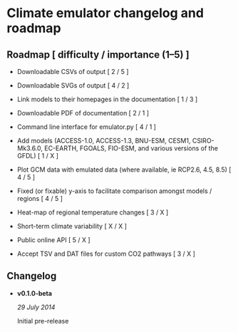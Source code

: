 # Climate emulator changelog and roadmap

## Roadmap [ difficulty / importance (1–5) ]

- Downloadable CSVs of output [ 2 / 5 ]

- Downloadable SVGs of output [ 4 / 2 ]

- Link models to their homepages in the documentation [ 1 / 3 ]

- Downloadable PDF of documentation [ 2 / 1 ]

- Command line interface for emulator.py [ 4 / 1 ]

- Add models (ACCESS-1.0, ACCESS-1.3, BNU-ESM, CESM1, CSIRO-Mk3.6.0,
  EC-EARTH, FGOALS, FIO-ESM, and various versions of the GFDL) [ 1 / X ]
  
- Plot GCM data with emulated data (where available, ie RCP2.6, 4.5, 8.5) [ 4 / 5 ]

- Fixed (or fixable) y-axis to facilitate comparison amongst models / regions [ 4 / 5 ]

- Heat-map of regional temperature changes [ 3 / X ]

- Short-term climate variability [ X / X ]

- Public online API [ 5 / X ]

- Accept TSV and DAT files for custom CO2 pathways [ 3 / X ]

## Changelog

- **v0.1.0-beta**
  
    *29 July 2014*
  
    Initial pre-release
